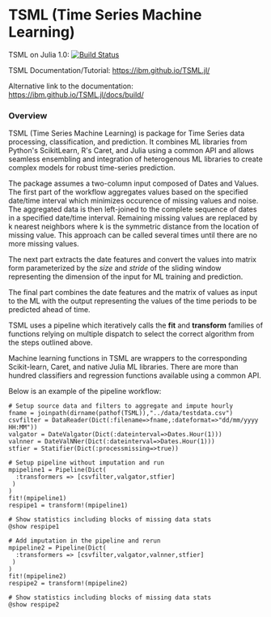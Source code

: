 # TSML (Time Series Machine Learning)

TSML on Julia 1.0: [![Build Status](https://travis-ci.org/ppalmes/TSML.jl.svg?branch=master)](https://travis-ci.org/ppalmes/TSML.jl)

TSML Documentation/Tutorial: https://ibm.github.io/TSML.jl/

Alternative link to the documentation: https://ibm.github.io/TSML.jl/docs/build/

### Overview

TSML (Time Series Machine Learning) is package for Time Series data processing, classification, and prediction. It combines ML libraries from Python's ScikitLearn, R's Caret, and Julia using a common API and allows seamless ensembling and integration of heterogenous ML libraries to create complex models for robust time-series prediction.

The package assumes a two-column input composed of Dates and Values. The first part of the workflow aggregates values based on the specified date/time interval which minimizes occurence of missing values and noise. The aggregated data is then left-joined to the complete sequence of dates in a specified date/time interval. Remaining missing values are replaced by k nearest neighbors where k is the symmetric distance from the location of missing value. This approach can be called several times until there are no more missing values.

The next part extracts the date features and convert the values into matrix form parameterized by the _size_ and _stride_ of the sliding window representing the dimension of the input for ML training and prediction.

The final part combines the date features and the matrix of values as input to the ML with the output representing the values of the time periods to be predicted ahead of time.

TSML uses a pipeline which iteratively calls the __fit__ and __transform__ families of functions relying on multiple dispatch to select the correct algorithm from the steps outlined above.

Machine learning functions in TSML are wrappers to the corresponding Scikit-learn, Caret, and native Julia ML libraries. There are more than hundred classifiers and regression functions available using a common API. 

Below is an example of the pipeline workflow: 

```
# Setup source data and filters to aggregate and impute hourly
fname = joinpath(dirname(pathof(TSML)),"../data/testdata.csv")
csvfilter = DataReader(Dict(:filename=>fname,:dateformat=>"dd/mm/yyyy HH:MM"))
valgator = DateValgator(Dict(:dateinterval=>Dates.Hour(1)))
valnner = DateValNNer(Dict(:dateinterval=>Dates.Hour(1)))
stfier = Statifier(Dict(:processmissing=>true))
```

```
# Setup pipeline without imputation and run
mpipeline1 = Pipeline(Dict(
  :transformers => [csvfilter,valgator,stfier]
 )
)
fit!(mpipeline1)
respipe1 = transform!(mpipeline1)

# Show statistics including blocks of missing data stats
@show respipe1
```

```
# Add imputation in the pipeline and rerun
mpipeline2 = Pipeline(Dict(
  :transformers => [csvfilter,valgator,valnner,stfier]
 )
)
fit!(mpipeline2)
respipe2 = transform!(mpipeline2)

# Show statistics including blocks of missing data stats
@show respipe2
```

